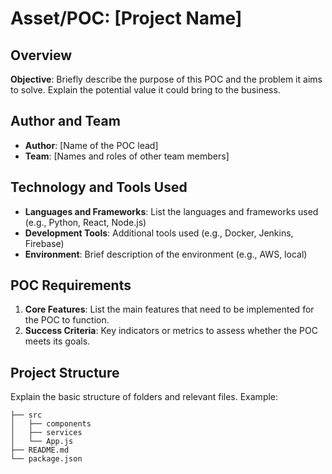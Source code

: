 # Asset/POC: [Project Name]

## Overview
**Objective**: Briefly describe the purpose of this POC and the problem it aims to solve. Explain the potential value it could bring to the business.

## Author and Team
- **Author**: [Name of the POC lead]
- **Team**: [Names and roles of other team members]

## Technology and Tools Used
- **Languages and Frameworks**: List the languages and frameworks used (e.g., Python, React, Node.js)
- **Development Tools**: Additional tools used (e.g., Docker, Jenkins, Firebase)
- **Environment**: Brief description of the environment (e.g., AWS, local)

## POC Requirements
1. **Core Features**: List the main features that need to be implemented for the POC to function.
2. **Success Criteria**: Key indicators or metrics to assess whether the POC meets its goals.

## Project Structure
Explain the basic structure of folders and relevant files. Example:

```plaintext
├── src
│   ├── components
│   ├── services
│   └── App.js
├── README.md
└── package.json
